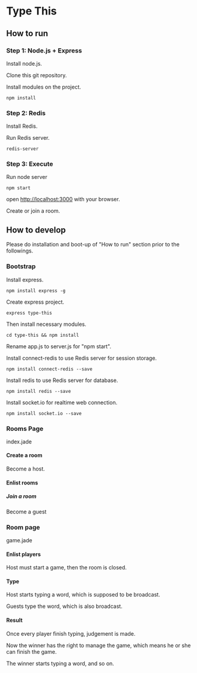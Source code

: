 # Type This

## How to run

### Step 1: Node.js + Express

Install node.js.

Clone this git repository.

Install modules on the project.

	npm install

### Step 2: Redis

Install Redis.

Run Redis server.

	redis-server

### Step 3: Execute  

Run node server
	
	npm start
	
open [http://localhost:3000](http://localhost:3000) with your browser.

Create or join a room.

## How to develop

Please do installation and boot-up of "How to run" section prior to the followings.

### Bootstrap

Install express.
	
	npm install express -g

Create express project.

	express type-this
	
Then install necessary modules.

	cd type-this && npm install
	
Rename app.js to server.js for "npm start".

Install connect-redis to use Redis server for session storage.

	npm install connect-redis --save

Install redis to use Redis server for database.

	npm install redis --save
	
Install socket.io for realtime web connection.

	npm install socket.io --save

### Rooms Page

index.jade

#### Create a room

Become a host.

#### Enlist rooms

##### Join a room

Become a guest

### Room page

game.jade

#### Enlist players

Host must start a game, then the room is closed.

#### Type

Host starts typing a word, which is supposed to be broadcast.

Guests type the word, which is also broadcast.

#### Result

Once every player finish typing, judgement is made.

Now the winner has the right to manage the game, which means he or she can finish the game.

The winner starts typing a word, and so on.